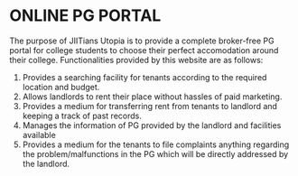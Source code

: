 # **ONLINE PG PORTAL**
The purpose of JIITians Utopia is to provide a complete broker-free PG portal for college students to choose their perfect accomodation around their college.
Functionalities provided by this website are as follows:
1.    Provides a searching facility for tenants according to the required location and budget.
2.    Allows landlords to rent their place without hassles of paid marketing.
3.    Provides a medium for transferring rent from tenants to landlord and keeping a track of past records.
4.    Manages the information of PG provided by the landlord and facilities available
5.    Provides a medium for the tenants to file complaints anything regarding the problem/malfunctions in the PG which will be directly addressed by the landlord.
 


